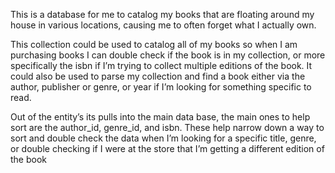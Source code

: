 This is a database for me to catalog my books that are floating around my house in various locations, causing me to often forget what I actually own. 

This collection could be used to catalog all of my books so when I am purchasing books I can double check if the book is in my collection, or more specifically the isbn if I’m trying to collect multiple editions of the book. It could also be used to parse my collection and find a book either via the author, publisher or genre, or year if I’m looking for something specific to read. 

Out of the entity’s its pulls into the main data base, the main ones to help sort are the author_id, genre_id, and isbn. These help narrow down a way to sort and double check the data when I’m looking for a specific title, genre, or double checking if I were at the store that I’m getting a different edition of the book
